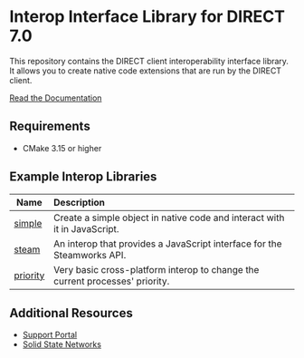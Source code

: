 # Interop Interface Library for DIRECT 7.0

This repository contains the DIRECT client interoperability interface library. It allows you to create native code extensions that are run by the DIRECT client.

[Read the Documentation](docs/README.md)

## Requirements

* CMake 3.15 or higher

## Example Interop Libraries

|Name|Description|
|-|:-|
|[simple](https://github.com/snxd/interop-simple)|Create a simple object in native code and interact with it in JavaScript.|
|[steam](https://github.com/snxd/interop-steam)|An interop that provides a JavaScript interface for the Steamworks API.|
|[priority](https://github.com/snxd/interop-priority)|Very basic cross-platform interop to change the current processes' priority.|

## Additional Resources

* [Support Portal](https://support.solidstatenetworks.com/)
* [Solid State Networks](https://www.solidstatenetworks.com/)
